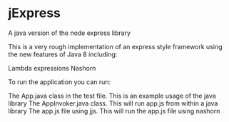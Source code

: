 jExpress
========

A java version of the node express library

This is a very rough implementation of an express style framework using the new features of Java 8 including:

Lambda expressions
Nashorn

To run the application you can run:

The App.java class in the test file. This is an example usage of the java library
The AppInvoker.java class. This will run app.js from within a java library
The app.js file using jjs. This will run the app.js file using nashorn

